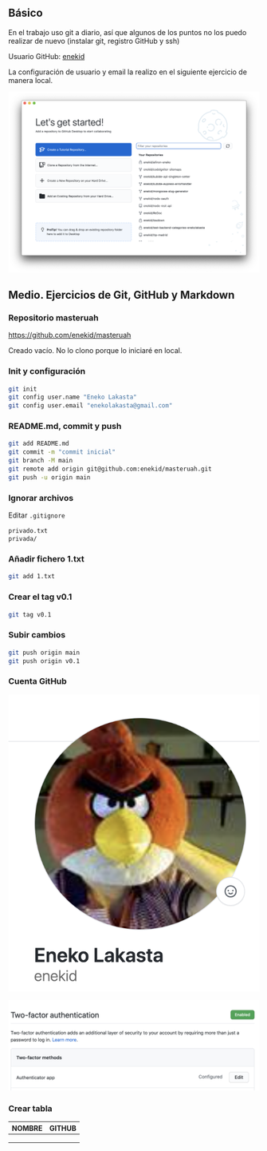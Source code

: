 ## Básico

En el trabajo uso git a diario, así que algunos de los puntos no los puedo realizar de nuevo (instalar git, registro GitHub y ssh)

Usuario GitHub: [enekid](https://github.com/enekid)

La configuración de usuario y email la realizo en el siguiente ejercicio de manera local.

![GitHub Desktop](/screenshots/github-desktop.png?raw=true)

## Medio. Ejercicios de Git, GitHub y Markdown

### Repositorio masteruah

https://github.com/enekid/masteruah

Creado vacío. No lo clono porque lo iniciaré en local.

### Init y configuración

```bash
git init
git config user.name "Eneko Lakasta"
git config user.email "enekolakasta@gmail.com"
```

### README.md, commit y push

```bash
git add README.md
git commit -m "commit inicial"
git branch -M main
git remote add origin git@github.com:enekid/masteruah.git
git push -u origin main
```

### Ignorar archivos

Editar `.gitignore`

```
privado.txt
privada/
```

### Añadir fichero 1.txt

```bash
git add 1.txt
```

### Crear el tag v0.1

```bash
git tag v0.1
```

### Subir cambios

```bash
git push origin main
git push origin v0.1
```

### Cuenta GitHub

![Foto](/screenshots/github-avatar.png?raw=true)

![2FA](/screenshots/github-2FA.png?raw=true)

### Crear tabla

| NOMBRE | GITHUB |
| ------ | ------ |
|        |        |
|        |        |
|        |        |
